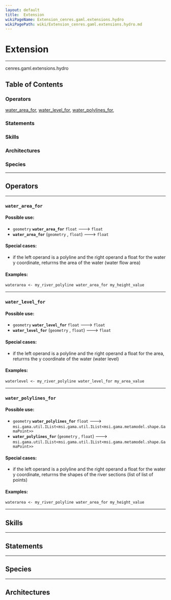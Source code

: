 ```yaml
---
layout: default
title:  Extension
wikiPageName: Extension_cenres.gaml.extensions.hydro
wikiPagePath: wiki/Extension_cenres.gaml.extensions.hydro.md
---
```


# Extension

----

 cenres.gaml.extensions.hydro

## Table of Contents
### Operators
[water_area_for](#water_area_for), [water_level_for](#water_level_for), [water_polylines_for](#water_polylines_for), 

### Statements


### Skills


### Architectures



### Species



----

## Operators
	
    	
----


[//]: # (keyword|operator_water_area_for)
### `water_area_for`

#### Possible use: 
  * `geometry` **`water_area_for`** `float` --->  `float`
  *  **`water_area_for`** (`geometry` , `float`) --->  `float`

#### Special cases:     
  * if the left operand is a polyline and the right operand a float for the water y coordinate, returrns the area of the water (water flow area)

#### Examples: 
```
waterarea <- my_river_polyline water_area_for my_height_value
```
  
    	
----


[//]: # (keyword|operator_water_level_for)
### `water_level_for`

#### Possible use: 
  * `geometry` **`water_level_for`** `float` --->  `float`
  *  **`water_level_for`** (`geometry` , `float`) --->  `float`

#### Special cases:     
  * if the left operand is a polyline and the right operand a float for the area, returrns the y coordinate of the water (water level)

#### Examples: 
```
waterlevel <- my_river_polyline water_level_for my_area_value
```
  
    	
----


[//]: # (keyword|operator_water_polylines_for)
### `water_polylines_for`

#### Possible use: 
  * `geometry` **`water_polylines_for`** `float` --->  `msi.gama.util.IList<msi.gama.util.IList<msi.gama.metamodel.shape.GamaPoint>>`
  *  **`water_polylines_for`** (`geometry` , `float`) --->  `msi.gama.util.IList<msi.gama.util.IList<msi.gama.metamodel.shape.GamaPoint>>`

#### Special cases:     
  * if the left operand is a polyline and the right operand a float for the water y coordinate, returrns the shapes of the river sections (list of list of points)

#### Examples: 
```
waterarea <- my_river_polyline water_area_for my_height_value
```
  

----

## Skills
	

----

## Statements
		
	
----

## Species
	
	
----

## Architectures 
	
